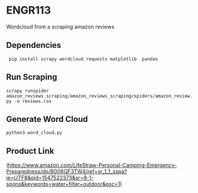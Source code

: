 # ENGR113
Wordcloud from a scraping amazon reviews
## Dependencies
  ` pip install scrapy wordcloud requests matplotlib  pandas`
## Run Scraping
`scrapy runspider amazon_reviews_scraping/amazon_reviews_scraping/spiders/amazon_review.py -o reviews.csv`
## Generate Word Cloud
` python3 word_cloud.py `
## Product Link
(https://www.amazon.com/LifeStraw-Personal-Camping-Emergency-Preparedness/dp/B006QF3TW4/ref=sr_1_1_sspa?ie=UTF8&qid=1547522373&sr=8-1-spons&keywords=water+filter+outdoor&psc=1)
